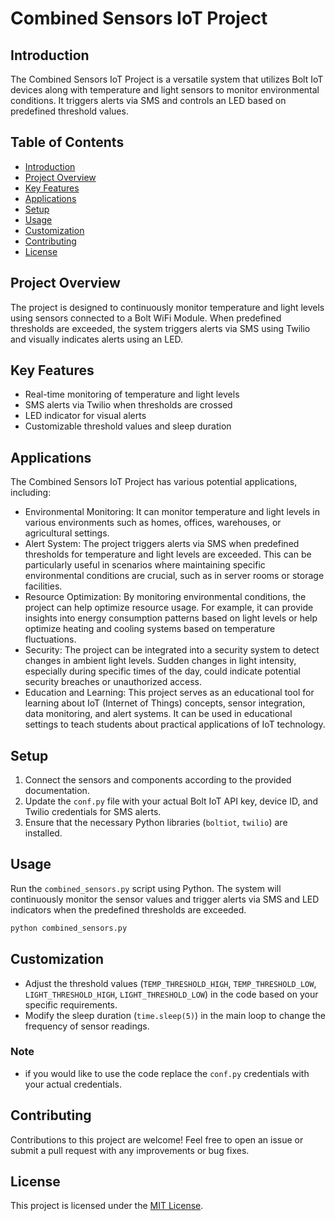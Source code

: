 # Combined Sensors IoT Project

## Introduction

The Combined Sensors IoT Project is a versatile system that utilizes Bolt IoT devices along with temperature and light sensors to monitor environmental conditions. It triggers alerts via SMS and controls an LED based on predefined threshold values.

## Table of Contents

- [Introduction](#introduction)
- [Project Overview](#project-overview)
- [Key Features](#key-features)
- [Applications](#applications)
- [Setup](#setup)
- [Usage](#usage)
- [Customization](#customization)
- [Contributing](#contributing)
- [License](#license)

## Project Overview

The project is designed to continuously monitor temperature and light levels using sensors connected to a Bolt WiFi Module. When predefined thresholds are exceeded, the system triggers alerts via SMS using Twilio and visually indicates alerts using an LED.

## Key Features

- Real-time monitoring of temperature and light levels
- SMS alerts via Twilio when thresholds are crossed
- LED indicator for visual alerts
- Customizable threshold values and sleep duration

## Applications

The Combined Sensors IoT Project has various potential applications, including:

- Environmental Monitoring: It can monitor temperature and light levels in various environments such as homes, offices, warehouses, or agricultural settings.
- Alert System: The project triggers alerts via SMS when predefined thresholds for temperature and light levels are exceeded. This can be particularly useful in scenarios where maintaining specific environmental 
  conditions are crucial, such as in server rooms or storage facilities.
- Resource Optimization: By monitoring environmental conditions, the project can help optimize resource usage. For example, it can provide insights into energy consumption patterns based on light levels or help 
  optimize heating and cooling systems based on temperature fluctuations.
- Security: The project can be integrated into a security system to detect changes in ambient light levels. Sudden changes in light intensity, especially during specific times of the day, could indicate potential 
  security breaches or unauthorized access.
- Education and Learning: This project serves as an educational tool for learning about IoT (Internet of Things) concepts, sensor integration, data monitoring, and alert systems. It can be used in educational 
  settings to teach students about practical applications of IoT technology.

## Setup

1. Connect the sensors and components according to the provided documentation.
2. Update the `conf.py` file with your actual Bolt IoT API key, device ID, and Twilio credentials for SMS alerts.
3. Ensure that the necessary Python libraries (`boltiot`, `twilio`) are installed.

## Usage

Run the `combined_sensors.py` script using Python. The system will continuously monitor the sensor values and trigger alerts via SMS and LED indicators when the predefined thresholds are exceeded.

```bash
python combined_sensors.py
```

## Customization

- Adjust the threshold values (`TEMP_THRESHOLD_HIGH`, `TEMP_THRESHOLD_LOW`, `LIGHT_THRESHOLD_HIGH`, `LIGHT_THRESHOLD_LOW`) in the code based on your specific requirements.
- Modify the sleep duration (`time.sleep(5)`) in the main loop to change the frequency of sensor readings.
  
### Note 

- if you would like to use the code replace the ```conf.py``` credentials with your actual credentials.
  
## Contributing

Contributions to this project are welcome! Feel free to open an issue or submit a pull request with any improvements or bug fixes.

## License

This project is licensed under the [MIT License](LICENSE).
